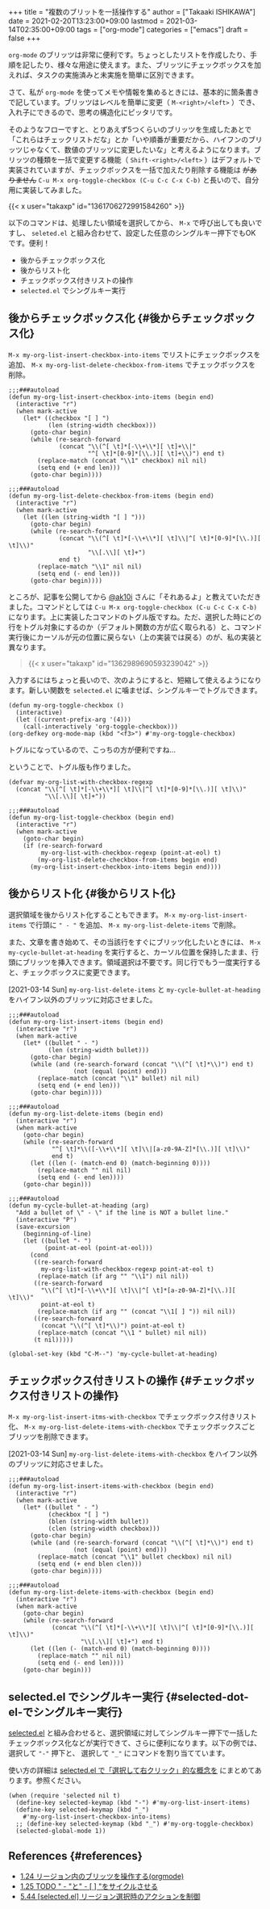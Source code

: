 +++
title = "複数のブリットを一括操作する"
author = ["Takaaki ISHIKAWA"]
date = 2021-02-20T13:23:00+09:00
lastmod = 2021-03-14T02:35:00+09:00
tags = ["org-mode"]
categories = ["emacs"]
draft = false
+++

`org-mode` のブリッツは非常に便利です。ちょっとしたリストを作成したり、手順を記したり、様々な用途に使えます。また、ブリッツにチェックボックスを加えれば、タスクの実施済みと未実施を簡単に区別できます。  

さて、私が `org-mode` を使ってメモや情報を集めるときには、基本的に箇条書きで記しています。ブリッツはレベルを簡単に変更（ `M-<right>/<left>` ）でき、入れ子にできるので、思考の構造化にピッタリです。  

そのようなフローですと、とりあえず5つくらいのブリッツを生成したあとで「これらはチェックリストだな」とか「いや順番が重要だから、ハイフンのブリッツじゃなくて、数値のブリッツに変更したいな」と考えるようになります。ブリッツの種類を一括で変更する機能（ `Shift-<right>/<left>` ）はデフォルトで実装されていますが、チェックボックスを一括で加えたり削除する機能は ~~がありません~~ `C-u M-x org-toggle-checkbox (C-u C-c C-x C-b)` と長いので、自分用に実装してみました。  

{{< x user="takaxp" id="1361706272991584260" >}}  

以下のコマンドは、処理したい領域を選択してから、 `M-x` で呼び出しても良いですし、 `seleted.el` と組み合わせて、設定した任意のシングルキー押下でもOKです。便利！  

-   後からチェックボックス化
-   後からリスト化
-   チェックボックス付きリストの操作
-   `selected.el` でシングルキー実行


## 後からチェックボックス化 {#後からチェックボックス化}

`M-x my-org-list-insert-checkbox-into-items` でリストにチェックボックスを追加、 `M-x my-org-list-delete-checkbox-from-items` でチェックボックスを削除。  

```emacs-lisp
;;;###autoload
(defun my-org-list-insert-checkbox-into-items (begin end)
  (interactive "r")
  (when mark-active
    (let* ((checkbox "[ ] ")
           (len (string-width checkbox)))
      (goto-char begin)
      (while (re-search-forward
              (concat "\\(^[ \t]*[-\\+\\*][ \t]+\\|"
                      "^[ \t]*[0-9]*[\\.)][ \t]+\\)") end t)
        (replace-match (concat "\\1" checkbox) nil nil)
        (setq end (+ end len)))
      (goto-char begin))))

;;;###autoload
(defun my-org-list-delete-checkbox-from-items (begin end)
  (interactive "r")
  (when mark-active
    (let ((len (string-width "[ ] ")))
      (goto-char begin)
      (while (re-search-forward
              (concat "\\(^[ \t]*[-\\+\\*][ \t]\\|^[ \t]*[0-9]*[\\.)][ \t]\\)"
                      "\\[.\\][ \t]+")
              end t)
        (replace-match "\\1" nil nil)
        (setq end (- end len)))
      (goto-char begin))))
```

ところが、記事を公開してから [@ak10i](https://twitter.com/ak10i) さんに「それあるよ」と教えていただきました。コマンドとしては `C-u M-x org-toggle-checkbox (C-u C-c C-x C-b)` になります。上に実装したコマンドのトグル版ですね。ただ、選択した時にどの行をトグル対象にするのか（デフォルト関数の方が広く取られる）と、コマンド実行後にカーソルが元の位置に戻らない（上の実装では戻る）のが、私の実装と異なります。  

> {{< x user="takaxp" id="1362989690593239042" >}}  

入力するにはちょっと長いので、次のようにすると、短縮して使えるようになります。新しい関数を `selected.el` に噛ませば、シングルキーでトグルできます。  

```emacs-lisp
(defun my-org-toggle-checkbox ()
  (interactive)
  (let ((current-prefix-arg '(4)))
    (call-interactively 'org-toggle-checkbox)))
(org-defkey org-mode-map (kbd "<f3>") #'my-org-toggle-checkbox)
```

トグルになっているので、こっちの方が便利ですね...  

ということで、トグル版も作りました。  

```emacs-lisp
(defvar my-org-list-with-checkbox-regexp
  (concat "\\(^[ \t]*[-\\+\\*][ \t]\\|^[ \t]*[0-9]*[\\.)][ \t]\\)"
          "\\[.\\][ \t]+"))

;;;###autoload
(defun my-org-list-toggle-checkbox (begin end)
  (interactive "r")
  (when mark-active
    (goto-char begin)
    (if (re-search-forward
         my-org-list-with-checkbox-regexp (point-at-eol) t)
        (my-org-list-delete-checkbox-from-items begin end)
      (my-org-list-insert-checkbox-into-items begin end))))
```


## 後からリスト化 {#後からリスト化}

選択領域を後からリスト化することもできます。 `M-x my-org-list-insert-items` で行頭に `" - "` を追加、 `M-x my-org-list-delete-items` で削除。  

また、文章を書き始めて、その当該行をすぐにブリッツ化したいときには、 `M-x my-cycle-bullet-at-heading` を実行すると、カーソル位置を保持したまま、行頭にブリッツを挿入できます。領域選択は不要です。同じ行でもう一度実行すると、チェックボックスに変更できます。  

<span class="timestamp-wrapper"><span class="timestamp">[2021-03-14 Sun] </span></span> `my-org-list-delete-items` と `my-cycle-bullet-at-heading` をハイフン以外のブリッツに対応させました。  

```emacs-lisp
;;;###autoload
(defun my-org-list-insert-items (begin end)
  (interactive "r")
  (when mark-active
    (let* ((bullet " - ")
           (len (string-width bullet)))
      (goto-char begin)
      (while (and (re-search-forward (concat "\\(^[ \t]*\\)") end t)
                  (not (equal (point) end)))
        (replace-match (concat "\\1" bullet) nil nil)
        (setq end (+ end len)))
      (goto-char begin))))

;;;###autoload
(defun my-org-list-delete-items (begin end)
  (interactive "r")
  (when mark-active
    (goto-char begin)
    (while (re-search-forward
            "^[ \t]*\\([-\\+\\*][ \t]\\|[a-z0-9A-Z]*[\\.)][ \t]\\)"
            end t)
      (let ((len (- (match-end 0) (match-beginning 0))))
        (replace-match "" nil nil)
        (setq end (- end len))))
    (goto-char begin)))

;;;###autoload
(defun my-cycle-bullet-at-heading (arg)
  "Add a bullet of \" - \" if the line is NOT a bullet line."
  (interactive "P")
  (save-excursion
    (beginning-of-line)
    (let ((bullet "- ")
          (point-at-eol (point-at-eol)))
      (cond
       ((re-search-forward
         my-org-list-with-checkbox-regexp point-at-eol t)
        (replace-match (if arg "" "\\1") nil nil))
       ((re-search-forward
         "\\(^[ \t]*[-\\+\\*][ \t]\\|^[ \t]*[a-z0-9A-Z]*[\\.)][ \t]\\)"
         point-at-eol t)
        (replace-match (if arg "" (concat "\\1[ ] ")) nil nil))
       ((re-search-forward
         (concat "\\(^[ \t]*\\)") point-at-eol t)
        (replace-match (concat "\\1 " bullet) nil nil))
       (t nil)))))

(global-set-key (kbd "C-M--") 'my-cycle-bullet-at-heading)
```


## チェックボックス付きリストの操作 {#チェックボックス付きリストの操作}

`M-x my-org-list-insert-itms-with-checkbox` でチェックボックス付きリスト化、 `M-x my-org-list-delete-items-with-checkbox` でチェックボックスごとブリッツを削除できます。  

<span class="timestamp-wrapper"><span class="timestamp">[2021-03-14 Sun] </span></span> `my-org-list-delete-items-with-checkbox` をハイフン以外のブリッツに対応させました。  

```emacs-lisp
;;;###autoload
(defun my-org-list-insert-items-with-checkbox (begin end)
  (interactive "r")
  (when mark-active
    (let* ((bullet " - ")
           (checkbox "[ ] ")
           (blen (string-width bullet))
           (clen (string-width checkbox)))
      (goto-char begin)
      (while (and (re-search-forward (concat "\\(^[ \t]*\\)") end t)
                  (not (equal (point) end)))
        (replace-match (concat "\\1" bullet checkbox) nil nil)
        (setq end (+ end blen clen)))
      (goto-char begin))))

;;;###autoload
(defun my-org-list-delete-items-with-checkbox (begin end)
  (interactive "r")
  (when mark-active
    (goto-char begin)
    (while (re-search-forward
            (concat "\\(^[ \t]*[-\\+\\*][ \t]\\|^[ \t]*[0-9]*[\\.)][ \t]\\)"
                    "\\[.\\][ \t]+") end t)
      (let ((len (- (match-end 0) (match-beginning 0))))
        (replace-match "" nil nil)
        (setq end (- end len))))
    (goto-char begin)))
```


## selected.el でシングルキー実行 {#selected-dot-el-でシングルキー実行}

[selected.el](https://github.com/Kungsgeten/selected.el) と組み合わせると、選択領域に対してシングルキー押下で一括したチェックボックス化などが実行できて、さらに便利になります。以下の例では、選択して `"-"` 押下と、 選択して `"_"` にコマンドを割り当てています。  

使い方の詳細は [selected.el で「選択して右クリック」的な概念を](https://qiita.com/takaxp/items/00245794d46c3a5fcaa8) にまとめてあります。参照ください。  

```emacs-lisp
(when (require 'selected nil t)
  (define-key selected-keymap (kbd "-") #'my-org-list-insert-items)
  (define-key selected-keymap (kbd "_")
    #'my-org-list-insert-checkbox-into-items)
  ;; (define-key selected-keymap (kbd "_") #'my-org-toggle-checkbox)
  (selected-global-mode 1))
```


## References {#references}

-   [1.24 リージョン内のブリッツを操作する(orgmode)](https://takaxp.github.io/utility.html#orga706f503)
-   [1.25 TODO " - "と" - [ ] "をサイクルさせる](https://takaxp.github.io/utility.html#orgc99664d5)
-   [5.44 [selected.el] リージョン選択時のアクションを制御](https://takaxp.github.io/init.html#orgbc8501cf)
